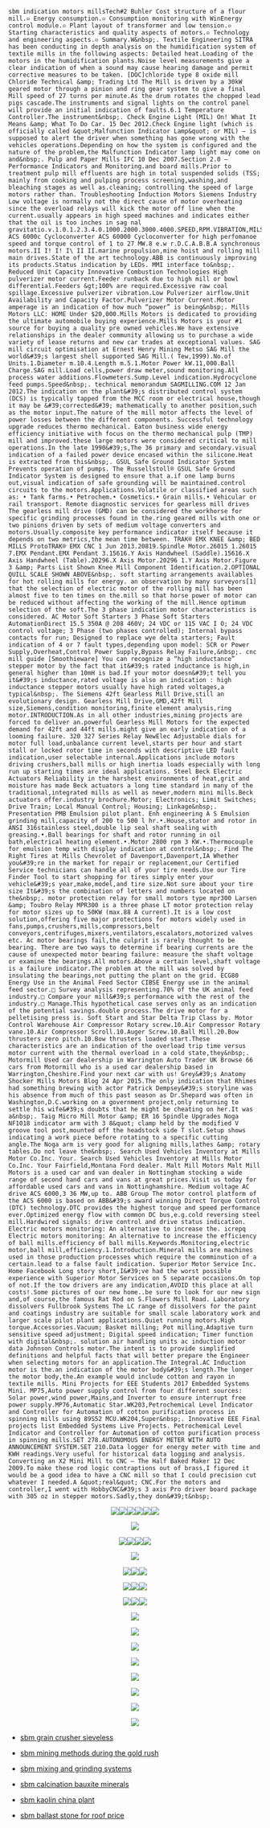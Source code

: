 
```
sbm indication motors millsTech#2 Buhler Cost structure of a flour mill.▫ Energy consumption.▫ Consumption monitoring with WinEnergy control module.▫ Plant layout of transformer and low tension.▫ Starting characteristics and quality aspects of motors.▫ Technology and engineering aspects.▫ Summary.W&nbsp;. Textile Engineering SITRA has been conducting in depth analysis on the humidification system of textile mills in the following aspects: Detailed heat.Loading of the motors in the humidification plants.Noise level measurements give a clear indication of when a sound may cause hearing damage and permit corrective measures to be taken. ‎[DOC]‎chloride type 8 oxide mill Chloride Technical &amp; Trading Ltd The Mill is driven by a 30kW geared motor through a pinion and ring gear system to give a final Mill speed of 27 turns per minute.As the drum rotates the chopped lead pigs cascade.The instruments and signal lights on the control panel will provide an initial indication of faults.6.1 Temperature Controller.The instrument&nbsp;. Check Engine Light (MIL) On! What It Means &amp; What To Do Car. 15 Dec 2012.Check Engine light (which is officially called &quot;Malfunction Indicator Lamp&quot; or MIL) — is supposed to alert the driver when something has gone wrong with the vehicles operations.Depending on how the system is configured and the nature of the problem,the Malfunction Indicator lamp light may come on and&nbsp;. Pulp and Paper Mills IFC 10 Dec 2007.Section 2.0 — Performance Indicators and Monitoring.and board mills.Prior to treatment pulp mill effluents are high in total suspended solids (TSS; mainly from cooking and pulping process screening,washing,and bleaching stages as well as.cleaning; controlling the speed of large motors rather than. Troubleshooting Induction Motors Siemens Industry Low voltage is normally not the direct cause of motor overheating since the overload relays will kick the motor off line when the current.usually appears in high speed machines and indicates either that the oil is too inches in sag nal gravitatio.∨.1.0.1.2.3.4.0.1000.2000.3000.4000.SPEED,RPM.VIBRATION,MILS&nbsp;. ACS 6000c Cycloconverter ACS 60000 Cycloconverter for high perfomanoe speed and torque control of 1 to 27 MW.8 e.w r.D.C.A.B.B.A synchronous motors.II I! I! I\ II II.marine propulsion,mine hoist and rolling mill main drives.State of the art technology.ABB is continuously improving its products.Status indication by LEDs. MMI interface to&nbsp;. Reduced Unit Capacity Innovative Combustion Technologies High pulverizer motor current.Feeder runback due to high mill or bowl differential.Feeders &gt;100% are required.Excessive raw coal spillage.Excessive pulverizer vibration.Low Pulverizer airflow.Unit Availability and Capacity Factor.Pulverizer Motor Current.Motor amperage is an indication of how much “power” is being&nbsp;. Mills Motors LLC: HOME Under $20,000.Mills Motors is dedicated to providing the ultimate automobile buying experience.Mills Motors is your #1 source for buying a quality pre owned vehicles.We have extensive relationships in the dealer community allowing us to purchase a wide variety of lease returns and new car trades at exceptional values. SAG mill circuit optimisation at Ernest Henry Mining Metso SAG Mill the world&#39;s largest shell supported SAG Mill.( Tew,1999).No.of Units.1.Diameter m.10.4.Length m.5.1.Motor Power kW.11,000.Ball Charge.SAG mill.Load cells,power draw meter,sound monitoring.All process water additions.Flowmeters.Sump.Level indication.Hydrocyclone feed pumps.Speed&nbsp;. technical memorandum SAGMILLING.COM 12 Jan 2012.The indication on the plant&#39;s distributed control system (DCS) is typically tapped from the MCC room or electrical house,though it may be &#39;corrected&#39; mathematically to another position,such as the motor input.The nature of the mill motor affects the level of power losses between the different components. Successful technology upgrade reduces thermo mechanical. Eaton business wide energy efficiency initiative with focus on the thermo mechanical pulp (TMP) mill and improved.these large motors were considered critical to mill operations.In the late 1990&#39;s,The 36 primary and secondary.visual indication of a failed power device encased within the silicone.Heat is extracted from this&nbsp;. GSUL Safe Ground Indicator System Prevents operation of pumps. The Russellstoll® GSUL Safe Ground Indicator System is designed to ensure that a.if one lamp burns out,visual indication of safe grounding will be maintained.control circuits to the motors.Applications.Volatile or classified areas such as: • Tank farms.• Petrochem.• Cosmetics.• Grain mills.• Vehicular or rail transport. Remote diagnostic services for gearless mill drives The gearless mill drive (GMD) can be considered the workhorse for specific grinding processes found in the.ring geared mills with one or two pinions driven by sets of medium voltage converters and motors.Usually.composite key performance indicator itself because it depends on two metrics,the mean time between. TRAK® EMX KNEE &amp; BED MILLS ProtoTRAK® EMX CNC 1 Jun 2013.20819.Spindle Motor.26015 1.26015 7.EMX Pendant.EMX Pendant 3.15616.Y Axis Handwheel (Saddle).15616.X Axis Handwheel (Table).20296.X Axis Motor.20296 1.Y Axis Motor.Figure 3 &amp; Parts List Shown Knee Mill Component Identification.2.OPTIONAL QUILL SCALE SHOWN ABOVE&nbsp;. soft starting arrangements availables for hot rolling mills for energy. an observation by many surveyors[1] that the selection of electric motor of the rolling mill has been almost five to ten times on the.mill so that horse power of motor can be reduced without affecting the working of the mill.Hence optimum selection of the soft.The 3 phase indication motor characteristics is considered. AC Motor Soft Starters 3 Phase Soft Starters AutomationDirect 15.5 350A @ 208 460V; 24 VDC or 115 VAC I O; 24 VDC control voltage; 3 Phase (two phases controlled); Internal bypass contacts for run; Designed to replace wye delta starters; Fault indication of 4 or 7 fault types,depending upon model: SCR or Power Supply,Overheat,Control Power Supply,Bypass Relay Failure,&nbsp;. cnc mill guide [Smoothieware] You can recognize a “high inductance” stepper motor by the fact that it&#39;s rated inductance is high,in general higher than 10mH is bad.If your motor doesn&#39;t tell you it&#39;s inductance,rated voltage is also an indication : high inductance stepper motors usually have high rated voltages,a typical&nbsp;. The Siemens 42ft Gearless Mill Drive,still an evolutionary design. Gearless Mill Drive,GMD,42ft Mill size,Siemens,condition monitoring,finite element analysis,ring motor.INTRODUCTION.As in all other industries,mining projects are forced to deliver an.powerful Gearless Mill Motors for the expected demand for 42ft and 44ft mills.might give an early indication of a looming failure. 320 327 Series Relay NewElec Adjustable dials for motor full load,unbalance current level,starts per hour and start stall or locked rotor time in seconds with descriptive LED fault indication,user selectable internal.Applications include motors driving crushers,ball mills or high inertia loads especially with long run up starting times are ideal applications. Steel Beck Electric Actuators Reliability in the harshest environments of heat,grit and moisture has made Beck actuators a long time standard in many of the traditional,integrated mills as well as newer,modern mini mills.Beck actuators offer.industry brochure.Motor; Electronics; Limit Switches; Drive Train; Local Manual Control; Housing; Linkage&nbsp;. Presentation PMB Emulsion pilot plant. Enh engineering A S Emulsion grinding mill,capacity of 200 to 500 l hr.•.House,stator and rotor in ANSI 316stainless steel,double lip seal shaft sealing with greasing.•.Ball bearings for shaft and rotor running in oil bath,electrical heating element.•.Motor 2800 rpm 3 KW.•.Thermocouple for emulsion temp with display indication at control&nbsp;. Find The Right Tires at Mills Chevrolet of Davenport,Davenport,IA Whether you&#39;re in the market for repair or replacement,our Certified Service technicians can handle all of your tire needs.Use our Tire Finder Tool to start shopping for tires simply enter your vehicle&#39;s year,make,model,and tire size.Not sure about your tire size It&#39;s the combination of letters and numbers located on the&nbsp;. motor protection relay for small motors type mpr300 Larsen &amp; Toubro Relay MPR300 is a three phase LT motor protection relay for motor sizes up to 50KW (max.88 A current).It is a low cost solution,offering five major protections for motors widely used in fans,pumps,crushers,mills,compressors,belt conveyors,centrifuges,mixers,ventilators,escalators,motorized valves etc. Ac motor bearings fail,the culprit is rarely thought to be bearing. There are two ways to determine if bearing currents are the cause of unexpected motor bearing failure: measure the shaft voltage or examine the bearings.All motors.Above a certain level,shaft voltage is a failure indicator.The problem at the mill was solved by insulating the bearings,not putting the plant on the grid. ECG80 Energy Use in the Animal Feed Sector CIBSE Energy use in the animal feed sector.□ Survey analysis representing.70% of the UK animal feed industry.□ Compare your mill&#39;s performance with the rest of the industry.□ Manage.This hypothetical case serves only as an indication of the potential savings.double process.The drive motor for a pelletising press is. Soft Start and Star Delta Trip Class by. Motor Control Warehouse Air Compressor Rotary screw.10.Air Compressor Rotary vane.10.Air Compressor Scroll.10.Auger Screw.10.Ball Mill.20.Bow thrusters zero pitch.10.Bow thrusters loaded start.These characteristics are an indication of the overload trip time versus motor current with the thermal overload in a cold state,they&nbsp;. Motormill Used car dealership in Warrington Auto Trader UK Browse 66 cars from Motormill who is a used car dealership based in Warrington,Cheshire.Find your next car with us! Grey&#39;s Anatomy Shocker Mills Motors Blog 24 Apr 2015.The only indication that Rhimes had something brewing with actor Patrick Dempsey&#39;s storyline was his absence from much of this past season as Dr.Shepard was often in Washington,D.C.working on a government project,only returning to settle his wife&#39;s doubts that he might be cheating on her.It was a&nbsp;. Taig Micro Mill Motor &amp; ER 16 Spindle Upgrades Noga NF1018 indicator arm with 3 8&quot; clamp held by the modified V groove tool post,mounted off the headstock side T slot.Setup shows indicating a work piece before rotating to a specific cutting angle.The Noga arm is very good for aligning mills,lathes &amp; rotary tables.Do not leave the&nbsp;. Search Used Vehicles Inventory at Mills Motor Co.Inc. Your. Search Used Vehicles Inventory at Mills Motor Co.Inc. Your Fairfield,Montana Ford dealer. Malt Mill Motors Malt Mill Motors is a used car and van dealer in Nottingham stocking a wide range of second hand cars and vans at great prices.Visit us today for affordable used cars and vans in Nottinghamshire. Medium voltage AC drive ACS 6000,3 36 MW,up to. ABB Group The motor control platform of the ACS 6000 is based on ABB&#39;s award winning Direct Torque Control (DTC) technology.DTC provides the highest torque and speed performance ever.Optimized energy flow with common DC bus,e.g.cold reversing steel mill.Hardwired signals: drive control and drive status indication. Electric motors monitoring: An alternative to increase the. icrepq Electric motors monitoring: An alternative to increase the efficiency of ball mills.efficiency of ball mills.Keywords.Monitoring,electric motor,ball mill,efficiency.1.Introduction.Mineral mills are machines used in those production processes which require the comminution of a certain.lead to a false fault indication. Superior Motor Service Inc. Home Facebook Long story short,I&#39;ve had the worst possible experience with Superior Motor Services on 5 separate occasions.On top of not.If the tow drivers are any indication,AVOID this place at all costs!.Some pictures of our new home..be sure to look for our new sign and,of course,the famous Rat Rod on S.Flowers Mill Road. Laboratory dissolvers Fullbrook Systems The LC range of dissolvers for the paint and coatings industry are suitable for small scale laboratory work and larger scale pilot plant applications.Quiet running motors.High torque.Accessories.Vacuum; Basket milling; Pot milling.Adaptive turn sensitive speed adjustment; Digital speed indication; Timer function with digital&nbsp;. solution air handling units ac induction motor data Johnson Controls motor.The intent is to provide simplified definitions and helpful facts that will better prepare the Engineer when selecting motors for an application.The Integral.AC Induction motor is the.an indication of the motor body&#39;s length.The longer the motor body,the.An example would include cotton and rayon in textile mills. Mini Projects for EEE Students 2017 Embedded Systems Mini. MP75,Auto power supply control from four different sources: Solar power,wind power,Mains,and Inverter to ensure interrupt free power supply.MP76,Automatic Star.WK203,Petrochemical Level Indicator and Controller for Automation of cotton purification process in spinning mills using 89S52 MCU.WK204,Super&nbsp;. Innovative EEE Final projects list Embedded Systems Live Projects. Petrochemical Level Indicator and Controller for Automation of cotton purification process in spinning mills.SET 278.AUTONOMOUS ENERGY METER WITH AUTO ANNOUNCEMENT SYSTEM.SET 210.Data logger for energy meter with time and KWH readings.Very useful for historical data logging and analysis. Converting an X2 Mini Mill to CNC — The Half Baked Maker 12 Dec 2009.To make these rod logic contraptions out of brass,I figured it would be a good idea to have a CNC mill so that I could precision cut whatever I needed.A &quot;real&quot; CNC.For the motors and controller,I went with HobbyCNC&#39;s 3 axis Pro driver board package with 305 oz in stepper motors.Sadly,they don&#39;t&nbsp;. 
```

<div align="center">
  
<a rel="nofollow" href="https://m.shibang-china.com?f=github&k=sbm+indication+motors+mills"><img src="https://static.shibang-china.com/en/l.png"></a><img src="https://static.shibang-china.com/en/hw.png"><a rel="nofollow" href="https://m.shibang-china.com/product/?f=github&k=sbm+indication+motors+mills"><img src="https://static.shibang-china.com/en/p.png"></a><a rel="nofollow" href="https://m.shibang-china.com/cases/?f=github&k=sbm+indication+motors+mills"><img src="https://static.shibang-china.com/en/c.png"></a><a rel="nofollow" href="https://m.shibang-china.com/news/?f=github&k=sbm+indication+motors+mills"><img src="https://static.shibang-china.com/en/n.png"></a><a rel="nofollow" href="https://m.shibang-china.com?f=github&k=sbm+indication+motors+mills"><img src="https://static.shibang-china.com/en/m.png"></a>

<a rel="nofollow" href="https://m.shibang-china.com/product/?f=github&k=sbm+indication+motors+mills"><img src="https://static.shibang-china.com/en/b.jpg"></a>
  
<a rel="nofollow" href="https://m.shibang-china.com/solution-aggregate.html?f=github&k=sbm+indication+motors+mills"><img src="https://static.shibang-china.com/en/a.jpg"></a><a rel="nofollow" href="https://m.shibang-china.com/solution-mine.html?f=github&k=sbm+indication+motors+mills"><img src="https://static.shibang-china.com/en/m.jpg"></a><a rel="nofollow" href="https://m.shibang-china.com/solution-mill.html?f=github&k=sbm+indication+motors+mills"><img src="https://static.shibang-china.com/en/g.jpg"></a><a rel="nofollow" href="https://m.shibang-china.com/solution-epc.html?f=github&k=sbm+indication+motors+mills"><img src="https://static.shibang-china.com/en/e.jpg"></a>

<a rel="nofollow" href="https://m.shibang-china.com/product/?f=github&k=sbm+indication+motors+mills"><img src="https://static.shibang-china.com/en/a-p.png"></a>

<a rel="nofollow" href="https://m.shibang-china.com/product/crusher/c6x.html?f=github&k=sbm+indication+motors+mills"><img src="https://static.shibang-china.com/en/j.jpg"></a><a rel="nofollow" href="https://m.shibang-china.com/product/crusher/ci5x.html?f=github&k=sbm+indication+motors+mills"><img src="https://static.shibang-china.com/en/i.jpg"></a><a rel="nofollow" href="https://m.shibang-china.com/product/crusher/hst.html?f=github&k=sbm+indication+motors+mills"><img src="https://static.shibang-china.com/en/c.jpg"></a>

<a rel="nofollow" href="https://m.shibang-china.com/product/mill/mtw.html?f=github&k=sbm+indication+motors+mills"><img src="https://static.shibang-china.com/en/mtw.jpg"></a><a rel="nofollow" href="https://m.shibang-china.com/product/mill/scm.html?f=github&k=sbm+indication+motors+mills"><img src="https://static.shibang-china.com/en/scm.jpg"></a><a rel="nofollow" href="https://m.shibang-china.com/product/mill/lm.html?f=github&k=sbm+indication+motors+mills"><img src="https://static.shibang-china.com/en/lm.jpg"></a>

<a rel="nofollow" href="https://m.shibang-china.com/product/sand/vsi6x.html?f=github&k=sbm+indication+motors+mills"><img src="https://static.shibang-china.com/en/6x.jpg"></a><a rel="nofollow" href="https://m.shibang-china.com/product/sand/vu.html?f=github&k=sbm+indication+motors+mills"><img src="https://static.shibang-china.com/en/vu.jpg"></a><a rel="nofollow" href="https://m.shibang-china.com/product/mobile/klun.html?f=github&k=sbm+indication+motors+mills"><img src="https://static.shibang-china.com/en/k.jpg"></a>

<a rel="nofollow" href="https://m.shibang-china.com/cases/?f=github&k=sbm+indication+motors+mills"><img src="https://static.shibang-china.com/en/case.png"></a>

<a rel="nofollow" href="https://m.shibang-china.com/cases/aggregate/202.html?f=github&k=sbm+indication+motors+mills"><img src="https://static.shibang-china.com/en/c-1.jpg"></a>

<a rel="nofollow" href="https://m.shibang-china.com/cases/aggregate/203.html?f=github&k=sbm+indication+motors+mills"><img src="https://static.shibang-china.com/en/c-2.jpg"></a>

<a rel="nofollow" href="https://m.shibang-china.com/cases/mill/123.html?f=github&k=sbm+indication+motors+mills"><img src="https://static.shibang-china.com/en/c-3.jpg"></a>

<a rel="nofollow" href="https://m.shibang-china.com/contact_us.html?f=github&k=sbm+indication+motors+mills"><img src="https://static.shibang-china.com/en/contact.png"></a>

<a rel="nofollow" href="https://swt.shibang-china.com/?f=github&k=sbm+indication+motors+mills"><img src="https://static.shibang-china.com/en/chat.png"></a>

<a rel="nofollow" href="https://whatsapp.shibangsoft.com/WhatsApp.php?f=github&k=sbm+indication+motors+mills"><img src="https://static.shibang-china.com/en/whatsapp.png"></a>

<a rel="nofollow" href="https://m.shibang-china.com/?f=github&k=sbm+indication+motors+mills"><img src="https://static.shibang-china.com/en/website.png"></a>

</div>


* [sbm grain crusher sieveless](sbm%20grain%20crusher%20sieveless.md)

* [sbm mining methods during the gold rush](sbm%20mining%20methods%20during%20the%20gold%20rush.md)

* [sbm mixing and grinding systems](sbm%20mixing%20and%20grinding%20systems.md)

* [sbm calcination bauxite minerals](sbm%20calcination%20bauxite%20minerals.md)

* [sbm kaolin china plant](sbm%20kaolin%20china%20plant.md)

* [sbm ballast stone for roof price](sbm%20ballast%20stone%20for%20roof%20price.md)